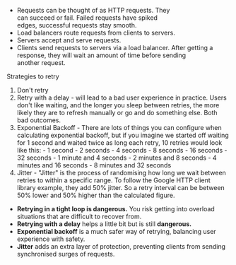 - Requests can be thought of as HTTP requests. They can succeed or fail. Failed requests have spiked edges, successful requests stay smooth.
- Load balancers route requests from clients to servers.
- Servers accept and serve requests.
- Clients send requests to servers via a load balancer. After getting a response, they will wait an amount of time before sending another request.

Strategies to retry
1. Don't retry
2. Retry with a delay - will lead to a bad user experience in practice. Users don't like waiting, and the longer you sleep between retries, the more likely they are to refresh manually or go and do something else. Both bad outcomes.
3. Exponential Backoff - There are lots of things you can configure when calculating exponential backoff, but if you imagine we started off waiting for 1 second and waited twice as long each retry, 10 retries would look like this:
						- 1 second
						- 2 seconds
						- 4 seconds
						- 8 seconds
						- 16 seconds
						- 32 seconds
						- 1 minute and 4 seconds
						- 2 minutes and 8 seconds
						- 4 minutes and 16 seconds
						- 8 minutes and 32 seconds
4. Jitter - "Jitter" is the process of randomising how long we wait between retries to within a specific range. To follow the Google HTTP client library example, they add 50% jitter. So a retry interval can be between 50% lower and 50% higher than the calculated figure.

- **Retrying in a tight loop is dangerous.** You risk getting into overload situations that are difficult to recover from.
- **Retrying with a delay** helps a little bit but is still **dangerous.**
- **Exponential backoff** is a much safer way of retrying, balancing user experience with safety.
- **Jitter** adds an extra layer of protection, preventing clients from sending synchronised surges of requests.